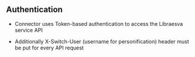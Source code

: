 ## Authentication

- Connector uses Token-based authentication to access the Libraesva service API

- Additionally X-Switch-User (username for personification) header must be put for every API request